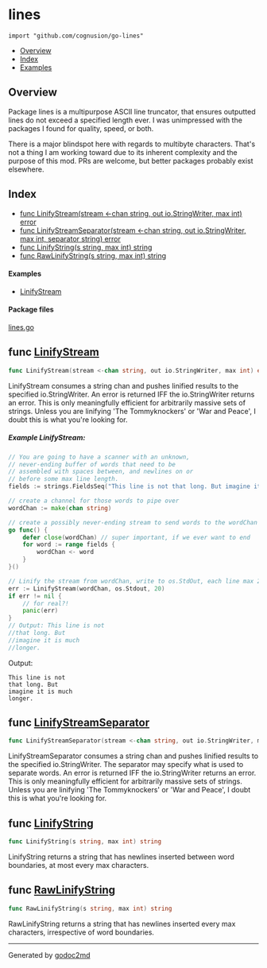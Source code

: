 

# lines
`import "github.com/cognusion/go-lines"`

* [Overview](#pkg-overview)
* [Index](#pkg-index)
* [Examples](#pkg-examples)

## <a name="pkg-overview">Overview</a>
Package lines is a multipurpose ASCII line truncator, that ensures outputted lines do not exceed a specified length ever.
I was unimpressed with the packages I found for quality, speed, or both.

There is a major blindspot here with regards to multibyte characters. That's not a thing I am working toward due to its inherent
complexity and the purpose of this mod. PRs are welcome, but better packages probably exist
elsewhere.




## <a name="pkg-index">Index</a>
* [func LinifyStream(stream &lt;-chan string, out io.StringWriter, max int) error](#LinifyStream)
* [func LinifyStreamSeparator(stream &lt;-chan string, out io.StringWriter, max int, separator string) error](#LinifyStreamSeparator)
* [func LinifyString(s string, max int) string](#LinifyString)
* [func RawLinifyString(s string, max int) string](#RawLinifyString)

#### <a name="pkg-examples">Examples</a>
* [LinifyStream](#example-linifystream)

#### <a name="pkg-files">Package files</a>
[lines.go](https://github.com/cognusion/go-lines/tree/master/lines.go)





## <a name="LinifyStream">func</a> [LinifyStream](https://github.com/cognusion/go-lines/tree/master/lines.go?s=2286:2361#L83)
``` go
func LinifyStream(stream <-chan string, out io.StringWriter, max int) error
```
LinifyStream consumes a string chan and pushes linified results to the specified io.StringWriter.
An error is returned IFF the io.StringWriter returns an error.
This is only meaningfully efficient for arbitrarily massive sets of strings. Unless you are
linifying 'The Tommyknockers' or 'War and Peace', I doubt this is what you're looking for.


##### Example LinifyStream:
``` go
// You are going to have a scanner with an unknown,
// never-ending buffer of words that need to be
// assembled with spaces between, and newlines on or
// before some max line length.
fields := strings.FieldsSeq("This line is not that long. But imagine it is much longer.")

// create a channel for those words to pipe over
wordChan := make(chan string)

// create a possibly never-ending stream to send words to the wordChan
go func() {
    defer close(wordChan) // super important, if we ever want to end
    for word := range fields {
        wordChan <- word
    }
}()

// Linify the stream from wordChan, write to os.StdOut, each line max 20 characters, separate by space.
err := LinifyStream(wordChan, os.Stdout, 20)
if err != nil {
    // for real?!
    panic(err)
}
// Output: This line is not
//that long. But
//imagine it is much
//longer.
```

Output:

```
This line is not
that long. But
imagine it is much
longer.
```


## <a name="LinifyStreamSeparator">func</a> [LinifyStreamSeparator](https://github.com/cognusion/go-lines/tree/master/lines.go?s=2845:2947#L92)
``` go
func LinifyStreamSeparator(stream <-chan string, out io.StringWriter, max int, separator string) error
```
LinifyStreamSeparator consumes a string chan and pushes linified results to the specified io.StringWriter.
The separator may specify what is used to separate words.
An error is returned IFF the io.StringWriter returns an error.
This is only meaningfully efficient for arbitrarily massive sets of strings. Unless you are
linifying 'The Tommyknockers' or 'War and Peace', I doubt this is what you're looking for.



## <a name="LinifyString">func</a> [LinifyString](https://github.com/cognusion/go-lines/tree/master/lines.go?s=1070:1113#L40)
``` go
func LinifyString(s string, max int) string
```
LinifyString returns a string that has newlines inserted between word boundaries, at most every max characters.



## <a name="RawLinifyString">func</a> [RawLinifyString](https://github.com/cognusion/go-lines/tree/master/lines.go?s=607:653#L15)
``` go
func RawLinifyString(s string, max int) string
```
RawLinifyString returns a string that has newlines inserted every max characters, irrespective of word boundaries.








- - -
Generated by [godoc2md](http://github.com/cognusion/godoc2md)
